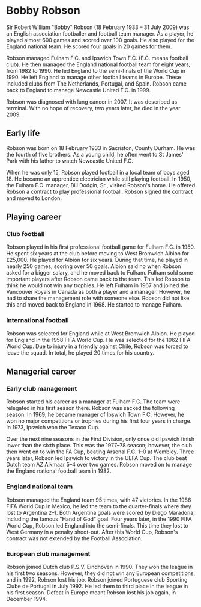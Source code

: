 # Bobby Robson

Sir Robert William "Bobby" Robson (18 February 1933 – 31 July 2009) was an English association footballer and football team manager. As a player, he played almost 600 games and scored over 100 goals. He also played for the England national team. He scored four goals in 20 games for them.

Robson managed Fulham F.C. and Ipswich Town F.C. (F.C. means football club). He then managed the England national football team for eight years, from 1982 to 1990. He led England to the semi-finals of the World Cup in 1990. He left England to manage other football teams in Europe. These included clubs from The Netherlands, Portugal, and Spain. Robson came back to England to manage Newcastle United F.C. in 1999.

Robson was diagnosed with lung cancer in 2007. It was described as terminal. With no hope of recovery, two years later, he died in the year 2009.

## Early life

Robson was born on 18 February 1933 in Sacriston, County Durham. He was the fourth of five brothers. As a young child, he often went to St James' Park with his father to watch Newcastle United F.C.

When he was only 15, Robson played football in a local team of boys aged 18. He became an apprentice electrician while still playing football. In 1950, the Fulham F.C. manager, Bill Dodgin, Sr., visited Robson's home. He offered Robson a contract to play professional football. Robson signed the contract and moved to London.

## Playing career

### Club football

Robson played in his first professional football game for Fulham F.C. in 1950. He spent six years at the club before moving to West Bromwich Albion for £25,000. He played for Albion for six years. During that time, he played in nearly 250 games, scoring over 50 goals. Albion said no when Robson asked for a bigger salary, and he moved back to Fulham. Fulham sold some important players after Robson came back to the team. This led Robson to think he would not win any trophies. He left Fulham in 1967 and joined the Vancouver Royals in Canada as both a player and a manager. However, he had to share the management role with someone else. Robson did not like this and moved back to England in 1968. He started to manage Fulham.

### International football

Robson was selected for England while at West Bromwich Albion. He played for England in the 1958 FIFA World Cup. He was selected for the 1962 FIFA World Cup. Due to injury in a friendly against Chile, Robson was forced to leave the squad. In total, he played 20 times for his country.

## Managerial career

### Early club management

Robson started his career as a manager at Fulham F.C. The team were relegated in his first season there. Robson was sacked the following season. In 1969, he became manager of Ipswich Town F.C. However, he won no major competitions or trophies during his first four years in charge. In 1973, Ipswich won the Texaco Cup.

Over the next nine seasons in the First Division, only once did Ipswich finish lower than the sixth place. This was the 1977–78 season; however, the club then went on to win the FA Cup, beating Arsenal F.C. 1–0 at Wembley. Three years later, Robson led Ipswich to victory in the UEFA Cup. The club beat Dutch team AZ Alkmaar 5–4 over two games. Robson moved on to manage the England national football team in 1982.

### England national team

Robson managed the England team 95 times, with 47 victories. In the 1986 FIFA World Cup in Mexico, he led the team to the quarter-finals where they lost to Argentina 2–1. Both Argentina goals were scored by Diego Maradona, including the famous "Hand of God" goal. Four years later, in the 1990 FIFA World Cup, Robson led England into the semi-finals. This time they lost to West Germany in a penalty shoot-out. After this World Cup, Robson's contract was not extended by the Football Association.

### European club management

Robson joined Dutch club P.S.V. Eindhoven in 1990. They won the league in his first two seasons. However, they did not win any European competitions, and in 1992, Robson lost his job. Robson joined Portuguese club Sporting Clube de Portugal in July 1992. He led them to third place in the league in his first season. Defeat in Europe meant Robson lost his job again, in December 1994.
